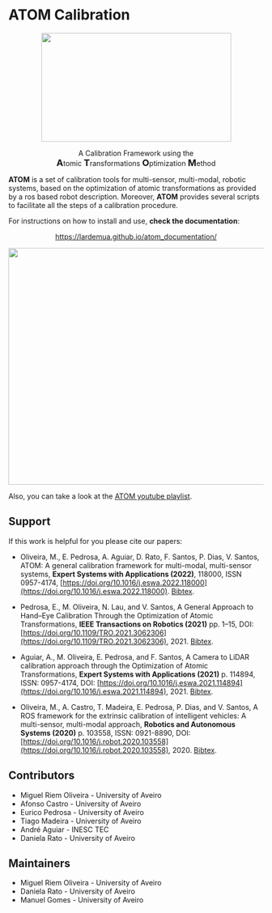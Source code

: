 # ATOM Calibration

<p align="center">
<img align="center" width="375" height="215" src="https://github.com/lardemua/atom/blob/noetic-devel/docs/atom_logo.png?raw=true/375/215"> 
</p>


<p align="center">
A Calibration Framework using the <br><strong><span style="font-size: large">A</span></strong>tomic <strong><span style="font-size: large">T</span></strong>ransformations <strong><span style="font-size: large">O</span></strong>ptimization <strong><span style="font-size: large">M</span></strong>ethod 
</p>

<!-- Font sizes here -->
<!-- https://www.freecodecamp.org/news/html-font-size-how-to-change-text-size-using-inline-css-style/ -->

**ATOM** is a set of calibration tools for multi-sensor, multi-modal, robotic systems, based on the optimization of atomic transformations as provided by a ros based robot description. Moreover, **ATOM** provides several scripts to facilitate all the steps of a calibration procedure.

For instructions on how to install and use, **check the documentation**:

<p align="center">
<a href="https://lardemua.github.io/atom_documentation/">https://lardemua.github.io/atom_documentation/</a>
</p> 


<p align="center">
<img align="center" width="832" height="468" src="https://github.com/lardemua/atom/blob/noetic-devel/docs/OverviewATOMMMTBot_compressed.gif"> 
</p>

Also, you can take a look at the [ATOM youtube playlist](https://www.youtube.com/watch?v=BYs1-H9vh0s&list=PLQN09mzV5mbI4h5IQt3Eu9kugSk-08mnY).


## Support

If this work is helpful for you please cite our papers:

  - Oliveira, M., E. Pedrosa, A. Aguiar, D. Rato, F. Santos, P. Dias, V. Santos, ATOM: A general calibration framework for multi-modal, multi-sensor systems, **Expert Systems with Applications (2022)**, 118000, ISSN 0957-4174, [https://doi.org/10.1016/j.eswa.2022.118000](https://doi.org/10.1016/j.eswa.2022.118000). [Bibtex](docs/bibtexs/Oliveira2022ESWA.bib).<br>

  - Pedrosa, E., M. Oliveira, N. Lau, and V. Santos, A General Approach to Hand–Eye Calibration Through the Optimization of Atomic Transformations, **IEEE Transactions on Robotics (2021)** pp. 1–15, DOI: [https://doi.org/10.1109/TRO.2021.3062306](https://doi.org/10.1109/TRO.2021.3062306), 2021. [Bibtex](docs/bibtexs/Pedrosa2021TRO.bib). <br>

  - Aguiar, A., M. Oliveira, E. Pedrosa, and F. Santos, A Camera to LiDAR calibration approach through the Optimization of Atomic Transformations, **Expert Systems with Applications (2021)** p. 114894, ISSN: 0957-4174, DOI: [https://doi.org/10.1016/j.eswa.2021.114894](https://doi.org/10.1016/j.eswa.2021.114894), 2021. [Bibtex](docs/bibtexs/Aguiar2021ESWA.bib).<br>

  - Oliveira, M., A. Castro, T. Madeira, E. Pedrosa, P. Dias, and V. Santos, A ROS framework for the extrinsic calibration of intelligent vehicles: A multi-sensor, multi-modal approach, **Robotics and Autonomous Systems (2020)** p. 103558, ISSN: 0921-8890, DOI: [https://doi.org/10.1016/j.robot.2020.103558](https://doi.org/10.1016/j.robot.2020.103558), 2020. [Bibtex](docs/bibtexs/Oliveira2020RAS.bib).<br>


## Contributors

* Miguel Riem Oliveira - University of Aveiro
* Afonso Castro - University of Aveiro
* Eurico Pedrosa - University of Aveiro
* Tiago Madeira - University of Aveiro
* André Aguiar - INESC TEC
* Daniela Rato - University of Aveiro

## Maintainers

* Miguel Riem Oliveira - University of Aveiro
* Daniela Rato - University of Aveiro
* Manuel Gomes - University of Aveiro

